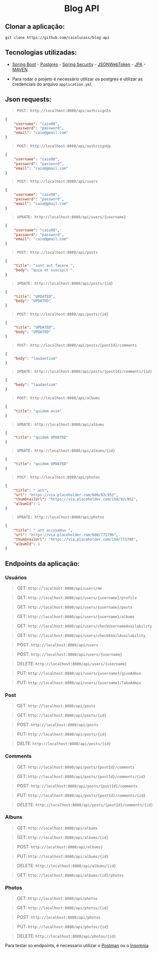 <h1 align="center">Blog API</h1>

## Clonar a aplicação:

`git clone https://github.com/caiolucass/blog-api`

## Tecnologias utilizadas:

- [Spring Boot](https://spring.io/) - [Postgres](https://www.postgresql.org/) - [Spring Security](https://spring.io/projects/spring-security) - [JSONWebToken](https://jwt.io/) - [JPA](https://spring.io/projects/spring-data-jpa) - [MAVEN](https://maven.apache.org/)

- Para rodar o projeto é necessário utilizar os postgres e utilizar as credenciais do arquivo `application.yml`

## Json requests:

> `POST: http://localhost:8080/api/auth/signIn`

```json
{
	"username": "caio98",
	"password": "password",
	"email": "caio@gmail.com"
}

```

> `POST: http://localhost:8080/api/auth/signUp` 

```json
{
	"username": "caio98",
	"password": "password",
	"email": "caio@gmail.com"
}

```

> `POST: http://localhost:8080/api/users` 

```json
{
	"username": "caio98",
	"password": "password",
	"email": "caio@gmail.com"
}

```

> `UPDATE: http://localhost:8080/api/users/{username}` 

```json
{
	"username": "caio98",
	"password": "password",
	"email": "caio@gmail.com"
}

```

> `POST: http://localhost:8080/api/posts` 

```json
{
	"title": "sunt aut facere ",
	"body": "quia et suscipit "
}

```

> `UPDATE: http://localhost:8080/api/posts/{id}` 

```json
{
	"title": "UPDATED",
	"body": "UPDATED"
}

```

> `POST: http://localhost:8080/api/posts/{id}` 

```json
{
	"title": "UPDATED",
	"body": "UPDATED"
}

```

> `POST: http://localhost:8080/api/posts/{postId}/comments` 

```json
{
	"body": "laudantium"
}

```

> `UPDATE: http://localhost:8080/api/posts/{postId}/comments/{id}` 

```json
{
	"body": "laudantium"
}

```

> `POST: http://localhost:8080/api/albums` 

```json
{
	"title": "quidem enim"
}

```

> `UPDATE: http://localhost:8080/api/albums` 

```json
{
	"title": "quidem UPDATED"
}

```

> `UPDATE: http://localhost:8080/api/albums/{id}` 

```json
{
	"title": "quidem UPDATED"
}

```

> `POST: http://localhost:8080/api/photos` 

```json
{
	"title": " unt",
	"url": "https://via.placeholder.com/600/92c952",
	"thumbnailUrl": "https://via.placeholder.com/150/92c952",
	"albumId": 1
}

```

> `UPDATE: http://localhost:8080/api/photos` 

```json
{
	"title": " unt accusamus ",
	"url": "https://via.placeholder.com/600/771796",
	"thumbnailUrl": "https://via.placeholder.com/150/771796",
	"albumId": 1
}

```

## Endpoints da aplicação:

### Usuários

> GET: `http://localhost:8080/api/users/me`

> GET: `http://localhost:8080/api/users/{username}/profile`

> GET: `http://localhost:8080/api/users/{username}/posts`

> GET: `http://localhost:8080/api/users/{username}/albums`

> GET: `http://localhost:8080/api/users/checkUsernameAvailability`

> GET: `http://localhost:8080/api/users/checkEmailAvailability`

> POST: `http://localhost:8080/api/users`

> POST: `http://localhost:8080/api/users/{username}`

> DELETE: `http://localhost:8080/api/users/{username}`

> PUT: `http://localhost:8080/api/users/{username}/giveAdmin`

> PUT: `http://localhost:8080/api/users/{username}/TakeAdmin`

### Post

> GET: `http://localhost:8080/api/posts`

> GET: `http://localhost:8080/api/posts/{id}`

> POST: `http://localhost:8080/api/posts`

> PUT: `http://localhost:8080/api/posts/{id}`

> DELTE: `http://localhost:8080/api/posts/{id}`

### Comments

> GET: `http://localhost:8080/api/posts/{postId}/comments`

> GET: `http://localhost:8080/api/posts/{postId}/comments/{id}`

> POST: `http://localhost:8080/api/posts/{postId}/comments`

> PUT: `http://localhost:8080/api/posts/{postId}/comments/{id}`

> DELETE: `http://localhost:8080/api/posts/{postId}/comments/{id}`

### Albuns

> GET: `http://localhost:8080/api/albums`

> GET: `http://localhost:8080/api/albums/{id}`

> POST: `http://localhost:8080/api/albums}`

> PUT: `http://localhost:8080/api/albums/{id}`

> DELETE: `http://localhost:8080/api/albums/{id}`

> GET: `http://localhost:8080/api/albums/{id}/photos`

### Photos

> GET: `http://localhost:8080/api/photos`

> GET: `http://localhost:8080/api/photos/{id}`

> POST: `http://localhost:8080/api/photos`

> PUT: `http://localhost:8080/api/photos/{id}`

> DELETE: `http://localhost:8080/api/photos/{id}`

Para testar so endpoints, é necessario utilizar o [Postman](https://www.postman.com/) ou o [Insomnia](https://insomnia.rest/download)

